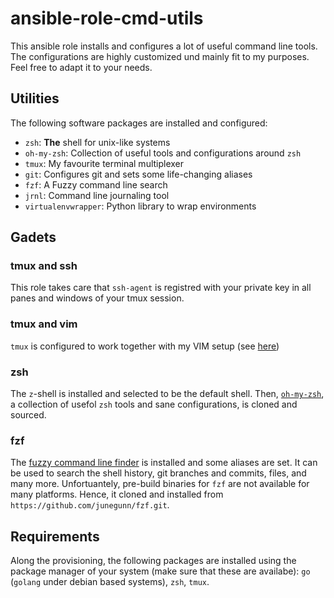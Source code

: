 # ansible-role-cmd-utils

This ansible role installs and configures a lot of useful command line
tools. The configurations are highly customized und mainly fit to my
purposes. Feel free to adapt it to your needs.

## Utilities

The following software packages are installed and configured:

- `zsh`: **The** shell for unix-like systems
- `oh-my-zsh`: Collection of useful tools and configurations around `zsh`
- `tmux`: My favourite terminal multiplexer
- `git`: Configures git and sets some life-changing aliases
- `fzf`: A Fuzzy command line search
- `jrnl`: Command line journaling tool
- `virtualenvwrapper`: Python library to wrap environments

## Gadets

### tmux and ssh

This role takes care that `ssh-agent` is registred with your private
key in all panes and windows of your tmux session.

### tmux and vim

`tmux` is configured to work together with my VIM setup (see
[here](https://github.com/windisch/vim))

### zsh

The `z`-shell is installed and selected to be the default shell. Then,
[`oh-my-zsh`](http://github.com/robbyrussel/oh-my-zsh), a collection
of usefol `zsh` tools and sane configurations, is cloned and sourced.

### fzf

The [fuzzy command line finder](https://github.com/junegunn/fzf.git)
is installed and some aliases are set. It can be used to search the
shell history, git branches and commits, files, and many more.
Unfortuantely, pre-build binaries for `fzf` are not available for many
platforms. Hence, it cloned and installed from
`https://github.com/junegunn/fzf.git`.

## Requirements

Along the provisioning, the following packages are installed using the
package manager of your system (make sure that these are availabe):
`go` (`golang` under debian based systems), `zsh`, `tmux`.
